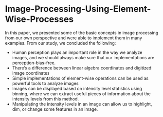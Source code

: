 # Image-Processing-Using-Element-Wise-Processes

In this paper, we presented some of the basic concepts in image processing from our own perspective and were able to implement them in many examples. From our study, we concluded
the following:

- Human perception plays an important role in the way we analyze images, and we should always make sure that our implementations are perception-bias-free.
- There’s a difference between linear algebra coordinates and digitized image coordinates
- Simple implementations of element-wise operations can be used as powerful tools to analyze images
- Images can be displayed based on intensity level statistics using binning, where we can extract useful pieces of information about the intensity levels from this method.
- Manipulating the intensity levels in an image can allow us to highlight, dim, or change some features in an image.

